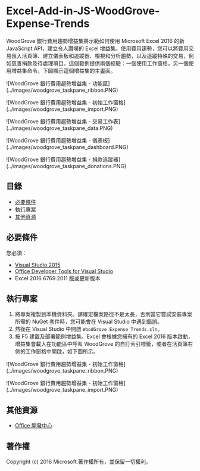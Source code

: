 # Excel-Add-in-JS-WoodGrove-Expense-Trends

WoodGrove 銀行費用趨勢增益集將示範如何使用 Microsoft Excel 2016 的新 JavaScript API，建立令人讚嘆的 Excel 增益集。使用費用趨勢，您可以將費用交易匯入活頁簿、建立儀表板和追蹤器、檢視和分析趨勢，以及追蹤特殊的交易，例如慈善捐款及待處理項目。這個範例提供兩個經驗︰一個使用工作窗格，另一個使用增益集命令。下圖顯示這個增益集的主畫面。

![WoodGrove 銀行費用趨勢增益集 - 功能區] (../images/woodgrove_taskpane_ribbon.PNG)

![WoodGrove 銀行費用趨勢增益集 - 初始工作窗格] (../images/woodgrove_taskpane_import.PNG)

![WoodGrove 銀行費用趨勢增益集 - 交易工作表] (../images/woodgrove_taskpane_data.PNG)

![WoodGrove 銀行費用趨勢增益集 - 儀表板] (../images/woodgrove_taskpane_dashboard.PNG)

![WoodGrove 銀行費用趨勢增益集 - 捐款追蹤器] (../images/woodgrove_taskpane_donations.PNG)

## 目錄

* [必要條件](#prerequisites)
* [執行專案](#run-the-project)
* [其他資源](#additional-resources)

## 必要條件

您必須︰

* [Visual Studio 2015](https://www.visualstudio.com/downloads/download-visual-studio-vs.aspx)
* [Office Developer Tools for Visual Studio](https://www.visualstudio.com/en-us/features/office-tools-vs.aspx)
* Excel 2016 6769.2011 版或更新版本

## 執行專案

1. 將專案複製到本機資料夾。請確定檔案路徑不是太長，否則當它嘗試安裝專案所需的 NuGet 套件時，您可能會在 Visual Studio 中遇到錯誤。 
2. 然後在 Visual Studio 中開啟 `WoodGrove Expense Trends.sln`。 
3. 按 F5 建置及部署範例增益集。Excel 會根據您擁有的 Excel 2016 版本啟動，增益集會載入在功能區中呼叫 WoodGrove 的自訂索引標籤，或者在活頁簿右側的工作窗格中開啟，如下圖所示。

![WoodGrove 銀行費用趨勢增益集 - 初始工作窗格] (../images/woodgrove_taskpane_ribbon.PNG)

![WoodGrove 銀行費用趨勢增益集 - 初始工作窗格] (../images/woodgrove_taskpane_import.PNG)

## 其他資源

* [Office 開發中心](http://dev.office.com/)

## 著作權
Copyright (c) 2016 Microsoft.著作權所有，並保留一切權利。


